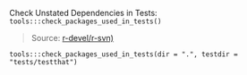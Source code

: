 Check Unstated Dependencies in Tests: `tools:::check_packages_used_in_tests()`

> Source: [r-devel/r-svn)](https://github.com/r-devel/r-svn/blob/fea2297d223e590841dac705a44a86c1f011740c/src/library/tools/R/check.R#L4030)

```
tools:::check_packages_used_in_tests(dir = ".", testdir = "tests/testthat")
```

